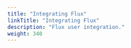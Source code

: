 ```yaml
---
title: "Integrating Flux"
linkTitle: "Integrating Flux"
description: "Flux user integration."
weight: 340
---
```


